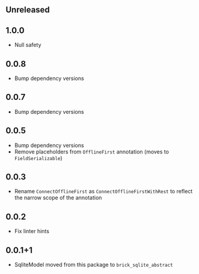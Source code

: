 ## Unreleased

## 1.0.0

* Null safety

## 0.0.8

* Bump dependency versions

## 0.0.7

* Bump dependency versions

## 0.0.5

* Bump dependency versions
* Remove placeholders from `OfflineFirst` annotation (moves to `FieldSerializable`)

## 0.0.3

* Rename `ConnectOfflineFirst` as `ConnectOfflineFirstWithRest` to reflect the narrow scope of the annotation

## 0.0.2

* Fix linter hints

## 0.0.1+1

* SqliteModel moved from this package to `brick_sqlite_abstract`
